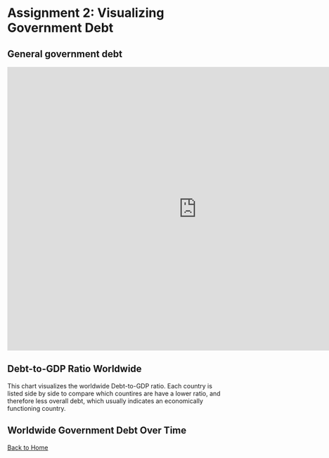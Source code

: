 # Assignment 2: Visualizing Government Debt

## General government debt
<iframe src="https://data.oecd.org/chart/6Sly" width="860" height="645" style="border: 0" mozallowfullscreen="true" webkitallowfullscreen="true" allowfullscreen="true"><a href="https://data.oecd.org/chart/6Sly" target="_blank">OECD Chart: General government debt, Total, % of GDP, Annual, 2015</a></iframe>

## Debt-to-GDP Ratio Worldwide
<script src="https://public.flourish.studio/resources/embed.js"></script>
This chart visualizes the worldwide Debt-to-GDP ratio. Each country is listed side by side to compare which countires are have a lower ratio, and therefore less overall debt, which usually indicates an economically functioning country.

## Worldwide Government Debt Over Time
<div class="flourish-embed flourish-heatmap" data-src="visualisation/11735219"><script src="https://public.flourish.studio/resources/embed.js"></script></div>






[Back to Home](https://hburnsid.github.io/HMB-portfolio/)

